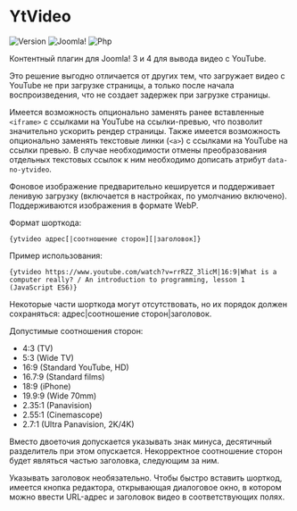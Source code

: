 # YtVideo

![Version](https://img.shields.io/badge/VERSION-1.8.6-0366d6.svg?style=for-the-badge)
![Joomla!](https://img.shields.io/badge/Joomla!-3.7+-1A3867.svg?style=for-the-badge)
![Php](https://img.shields.io/badge/php-5.6+-8892BF.svg?style=for-the-badge)

Контентный плагин для Joomla! 3 и 4 для вывода видео с YouTube.

Это решение выгодно отличается от других тем, что загружает видео с YouTube не при загрузке страницы, а только после начала воспроизведения, что не создает задержек при загрузке страницы.

Имеется возможность опционально заменять ранее вставленные `<iframe>` с ссылками на YouTube на ссылки-превью, что позволит значительно ускорить рендер страницы. Также имеется возможность опционально заменять текстовые линки (`<a>`) с ссылками на YouTube на ссылки превью. В случае необходимости отмены преобразования отдельных текстовых ссылок к ним необходимо дописать атрибут `data-no-ytvideo`.

Фоновое изображение предварительно кешируется и поддерживает ленивую загрузку (включается в настройках, по умолчанию включено). Поддерживаются изображения в формате WebP.

Формат шорткода:

```
{ytvideo адрес[|соотношение сторон][|заголовок]}
```

Пример использования:

```
{ytvideo https://www.youtube.com/watch?v=rrRZZ_3licM|16:9|What is a computer really? / An introduction to programming, lesson 1 (JavaScript ES6)}
```

Некоторые части шорткода могут отсутствовать, но их порядок должен сохраняться: адрес|соотношение сторон|заголовок.

Допустимые соотношения сторон:

- 4:3 (TV)
- 5:3 (Wide TV)
- 16:9 (Standard YouTube, HD)
- 16.7:9 (Standard films)
- 18:9 (iPhone)
- 19.9:9 (Wide 70mm)
- 2.35:1 (Panavision)
- 2.55:1 (Cinemascope)
- 2.7:1 (Ultra Panavision, 2K/4K)

Вместо двоеточия допускается указывать знак минуса, десятичный разделитель при этом опускается. Некорректное соотношение сторон будет являться частью заголовка, следующим за ним.

Указывать заголовок необязательно. Чтобы быстро вставить шорткод, имеется кнопка редактора, открывающая диалоговое окно, в котором можно ввести URL-адрес и заголовок видео в соответствующих полях.

